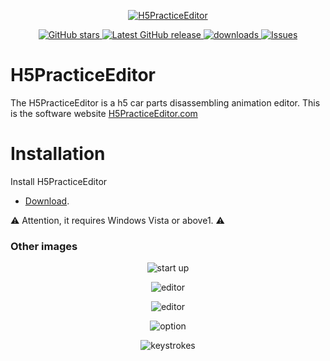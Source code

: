 <p align="center">
<a href="https://github.com/arvin0/H5PracticeEditor" target="_blank">
<img align="center" alt="H5PracticeEditor" src="https://github.com/arvin0/H5PracticeEditor-Website/blob/master/img/apple-icon-152x152.png" />
</a>
</p>
<p align="center">
   <a href="https://github.com/arvin0/H5PracticeEditor/stargazers" target="_blank">
        <img src="https://img.shields.io/github/stars/arvin0/H5PracticeEditor.svg" 
             alt="GitHub stars">
    </a>
    <a href="https://github.com/arvin0/H5PracticeEditor/releases/latest" target="_blank">
      <img src="https://img.shields.io/github/release/arvin0/H5PracticeEditor.svg" 
           alt="Latest GitHub release" >
    </a>
    <a href="https://github.com/arvin0/H5PracticeEditor/releases" target="_blank">
        <img src="https://img.shields.io/github/downloads/arvin0/H5PracticeEditor/total.svg"
             alt="downloads">
    </a>
    <a href="https://github.com/arvin0/H5PracticeEditor/issues" target="_blank">
        <img src="https://img.shields.io/github/issues/arvin0/H5PracticeEditor.svg" 
             alt="Issues" >
    </a>
   
</p>

# H5PracticeEditor

The H5PracticeEditor is a h5 car parts disassembling animation editor. 
This is the software website <a href="http://139.196.58.114:8036/index.html" target="_blank">H5PracticeEditor.com</a>

# Installation

Install H5PracticeEditor
* [Download](https://github.com/arvin0/H5PracticeEditor/releases).
<p>
<g-emoji ios-version="6.0" fallback-src="https://assets-cdn.github.com/images/icons/emoji/unicode/26a0.png" alias="warning">⚠️</g-emoji> Attention, it requires Windows Vista or above1.
 <g-emoji ios-version="6.0" fallback-src="https://assets-cdn.github.com/images/icons/emoji/unicode/26a0.png" alias="warning">⚠️</g-emoji>
</p>


<h3>Other images</h3>

<p align="center">
 <img align="center" alt="start up" src="https://github.com/arvin0/H5PracticeEditor-Website/blob/master/screenshots/h1.gif" />
</p>

<p align="center">
 <img align="center" alt="editor" src="https://github.com/arvin0/H5PracticeEditor-Website/blob/master/screenshots/h2.gif" />
 </p>
 <p align="center">
 <img align="center" alt="editor" src="https://github.com/arvin0/H5PracticeEditor-Website/blob/master/screenshots/h3.gif" />
 </p>
 <p align="center">
 <img align="center" alt="option" src="https://github.com/arvin0/H5PracticeEditor-Website/blob/master/screenshots/h4.gif" />
 </p>
 <p align="center">
 <img align="center" alt="keystrokes" src="https://github.com/arvin0/H5PracticeEditor-Website/blob/master/screenshots/h5.gif" />
 </p>
